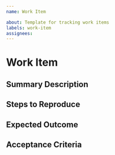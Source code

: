 ```yaml
---
name: Work Item

about: Template for tracking work items
labels: work-item
assignees:
---
```


# Work Item

## Summary Description

<!-- Briefly summarize the work item. -->

## Steps to Reproduce

<!-- List the steps needed to reproduce the issue or context. -->

## Expected Outcome

<!-- Describe the expected result or intended behavior. -->

## Acceptance Criteria

<!-- Define the conditions that must be met for this work item to be considered complete. -->
